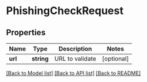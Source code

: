 # PhishingCheckRequest

## Properties
Name | Type | Description | Notes
------------ | ------------- | ------------- | -------------
**url** | **string** | URL to validate | [optional] 

[[Back to Model list]](../README.md#documentation-for-models) [[Back to API list]](../README.md#documentation-for-api-endpoints) [[Back to README]](../README.md)


